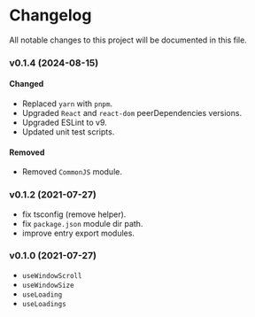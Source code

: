 # Changelog

All notable changes to this project will be documented in this file.

### v0.1.4 (2024-08-15)

#### Changed

- Replaced `yarn` with `pnpm`.
- Upgraded `React` and `react-dom` peerDependencies versions.
- Upgraded ESLint to v9.
- Updated unit test scripts.

#### Removed

- Removed `CommonJS` module.

### v0.1.2 (2021-07-27)

- fix tsconfig (remove helper).
- fix `package.json` module dir path.
- improve entry export modules.

### v0.1.0 (2021-07-27)

- `useWindowScroll`
- `useWindowSize`
- `useLoading`
- `useLoadings`
